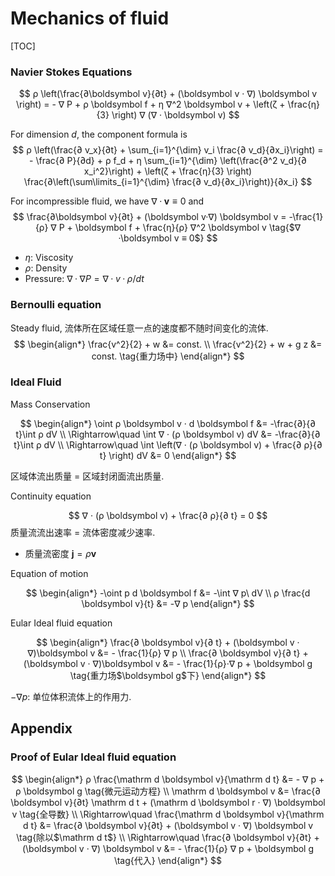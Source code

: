 # Mechanics of fluid

[TOC]

### Navier Stokes Equations  
$$
ρ \left(\frac{∂\boldsymbol v}{∂t} + (\boldsymbol v · ∇) \boldsymbol v \right) =  - ∇ P  + ρ \boldsymbol f + η ∇^2 \boldsymbol v + \left(ζ + \frac{η}{3} \right) ∇ (∇ · \boldsymbol v)
$$

For dimension $d$, the component formula is 
$$
ρ \left(\frac{∂ v_x}{∂t} + \sum_{i=1}^{\dim} v_i \frac{∂ v_d}{∂x_i}\right) =  - \frac{∂ P}{∂d}  + ρ  f_d + η \sum_{i=1}^{\dim} \left(\frac{∂^2 v_d}{∂ x_i^2}\right) + \left(ζ + \frac{η}{3} \right) \frac{∂\left(\sum\limits_{i=1}^{\dim} \frac{∂ v_d}{∂x_i}\right)}{∂x_i}
$$

For incompressible fluid, we have $∇ ·\boldsymbol v ≡ 0$ and
$$
\frac{∂\boldsymbol v}{∂t} + (\boldsymbol v·∇) \boldsymbol v = -\frac{1}{ρ} ∇ P  + \boldsymbol f + \frac{η}{ρ} ∇^2 \boldsymbol v  \tag{$∇ ·\boldsymbol v ≡ 0$}
$$
- $η$: Viscosity
- $ρ$: Density
- Pressure: $∇ ·∇ P = ∇ ·v·ρ/ dt$


### Bernoulli equation
Steady fluid, 流体所在区域任意一点的速度都不随时间变化的流体.  
$$
\begin{align*}
\frac{v^2}{2} + w &= const.  \\
\frac{v^2}{2} + w + g z &= const.  \tag{重力场中}
\end{align*}
$$

### Ideal Fluid
Mass Conservation

$$
\begin{align*}
  \oint ρ \boldsymbol v · d \boldsymbol f &= -\frac{∂}{∂ t}\int ρ dV   \\
  \Rightarrow\quad  \int ∇ · (ρ \boldsymbol v) dV  &= -\frac{∂}{∂ t}\int ρ dV  \\
  \Rightarrow\quad  \int \left(∇ · (ρ \boldsymbol v) + \frac{∂ ρ}{∂ t} \right) dV  &= 0  
\end{align*}
$$

区域体流出质量 = 区域封闭面流出质量.

Continuity equation

$$
∇ · (ρ \boldsymbol v) + \frac{∂ ρ}{∂ t} = 0
$$
质量流流出速率 = 流体密度减少速率.

- 质量流密度 $\boldsymbol j = ρ \boldsymbol v$

Equation of motion

$$
\begin{align*}
  -\oint p d \boldsymbol f &= -\int ∇ p\ dV  \\
  ρ \frac{d \boldsymbol v}{t} &= -∇ p
\end{align*}
$$

Eular Ideal fluid equation

$$
\begin{align*}
  \frac{∂ \boldsymbol v}{∂ t} + (\boldsymbol v · ∇)\boldsymbol v &= - \frac{1}{ρ} ∇ p  \\
  \frac{∂ \boldsymbol v}{∂ t} + (\boldsymbol v · ∇)\boldsymbol v &= - \frac{1}{ρ}·∇ p + \boldsymbol g  \tag{重力场$\boldsymbol g$下}
\end{align*}
$$

$- ∇ p$: 单位体积流体上的作用力.

## Appendix

### Proof of Eular Ideal fluid equation

$$
\begin{align*}
ρ \frac{\mathrm d \boldsymbol v}{\mathrm d t} &=  - ∇ p + ρ \boldsymbol g  \tag{微元运动方程}  \\
\mathrm d \boldsymbol v &= \frac{∂ \boldsymbol v}{∂t} \mathrm d t + (\mathrm d \boldsymbol r · ∇) \boldsymbol v    \tag{全导数}  \\
\Rightarrow\quad \frac{\mathrm d \boldsymbol v}{\mathrm d t} &= \frac{∂ \boldsymbol v}{∂t} + (\boldsymbol v · ∇) \boldsymbol v  \tag{除以$\mathrm d t$}  \\
\Rightarrow\quad \frac{∂ \boldsymbol v}{∂t} + (\boldsymbol v · ∇) \boldsymbol v &= - \frac{1}{ρ} ∇ p + \boldsymbol g  \tag{代入}
\end{align*}
$$
